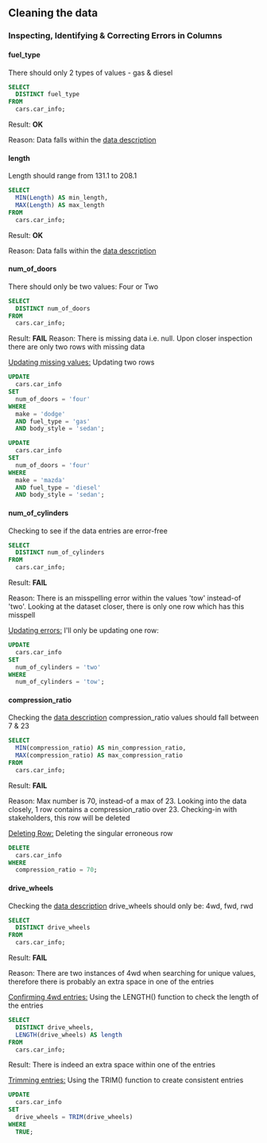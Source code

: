 ## Cleaning the data

### Inspecting, Identifying & Correcting Errors in Columns
#### fuel_type
There should only 2 types of values - gas & diesel

```sql
SELECT
  DISTINCT fuel_type
FROM
  cars.car_info;
```

Result: **OK**

Reason: Data falls within the [data description](https://archive.ics.uci.edu/ml/datasets/Automobile)

#### length
Length should range from 131.1 to 208.1

```sql
SELECT
  MIN(Length) AS min_length,
  MAX(Length) AS max_length
FROM
  cars.car_info;
```

Result: **OK**

Reason: Data falls within the [data description](https://archive.ics.uci.edu/ml/datasets/Automobile)

#### num_of_doors
There should only be two values: Four or Two


```sql
SELECT
  DISTINCT num_of_doors
FROM
  cars.car_info;
```

Result: **FAIL**
Reason: There is missing data i.e. null. Upon closer inspection there are only two rows with missing data

<u>Updating missing values:</u>
Updating two rows

```sql
UPDATE
  cars.car_info
SET 
  num_of_doors = 'four'
WHERE
  make = 'dodge'
  AND fuel_type = 'gas'
  AND body_style = 'sedan';
```
```sql
UPDATE
  cars.car_info
SET 
  num_of_doors = 'four'
WHERE
  make = 'mazda'
  AND fuel_type = 'diesel'
  AND body_style = 'sedan';
```

#### num_of_cylinders
Checking to see if the data entries are error-free

```sql
SELECT
  DISTINCT num_of_cylinders
FROM
  cars.car_info;
```

Result: **FAIL**

Reason: There is an misspelling error within the values 'tow' instead-of 'two'. Looking at the dataset closer, there is only one row which has this misspell

<u>Updating errors:</u>
I'll only be updating one row:

```sql
UPDATE
  cars.car_info
SET
  num_of_cylinders = 'two'
WHERE
  num_of_cylinders = 'tow';
```

#### compression_ratio
Checking the [data description](https://archive.ics.uci.edu/ml/datasets/Automobile) compression_ratio values should fall between 7 & 23

```sql
SELECT
  MIN(compression_ratio) AS min_compression_ratio,
  MAX(compression_ratio) AS max_compression_ratio
FROM
  cars.car_info;
```

Result: **FAIL**

Reason: Max number is 70, instead-of a max of 23. Looking into the data closely, 1 row contains a compression_ratio over 23. Checking-in with stakeholders, this row will be deleted

<u>Deleting Row:</u>
Deleting the singular erroneous row

```sql
DELETE
  cars.car_info
WHERE 
  compression_ratio = 70;
```

#### drive_wheels
Checking the [data description](https://archive.ics.uci.edu/ml/datasets/Automobile) drive_wheels should only be: 4wd, fwd, rwd

```sql
SELECT
  DISTINCT drive_wheels
FROM
  cars.car_info;
```

Result: **FAIL**

Reason: There are two instances of 4wd when searching for unique values, therefore there is probably an extra space in one of the entries

<u>Confirming 4wd entries:</u>
Using the LENGTH() function to check the length of the entries

```sql
SELECT
  DISTINCT drive_wheels,
  LENGTH(drive_wheels) AS length
FROM
  cars.car_info;
```

Result: There is indeed an extra space within one of the entries

<u>Trimming entries:</u>
Using the TRIM() function to create consistent entries

```sql
UPDATE
  cars.car_info
SET
  drive_wheels = TRIM(drive_wheels)
WHERE 
  TRUE;
```
